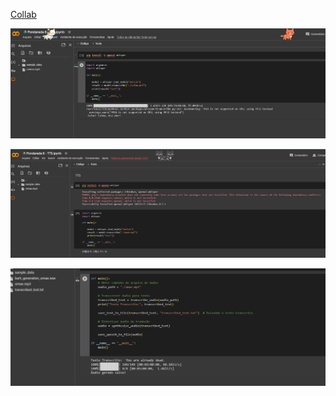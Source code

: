 [Collab](https://colab.research.google.com/drive/18NIPIXtY68bwLFqgMF13zHe4SjvfdyKN?usp=sharing)

![Alt text](./Midia/Img/image.png)

![Alt text](./Midia/Img/image2.png)

![Alt text](./Midia/Img/image3.png)

